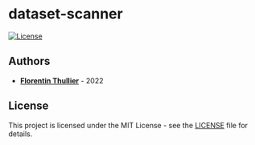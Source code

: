 # dataset-scanner

[![License](https://img.shields.io/github/license/FlorentinTh/ws-cli)](https://github.com/FlorentinTh/ws-cli/blob/master/LICENSE)

## Authors

- [**Florentin Thullier**](https://github.com/FlorentinTh) - 2022

## License

This project is licensed under the MIT License - see the [LICENSE](LICENSE) file for details.
